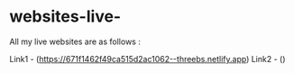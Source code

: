 # websites-live-

All my live websites are as follows : 

Link1 - (https://671f1462f49ca515d2ac1062--threebs.netlify.app)
Link2 - ()

